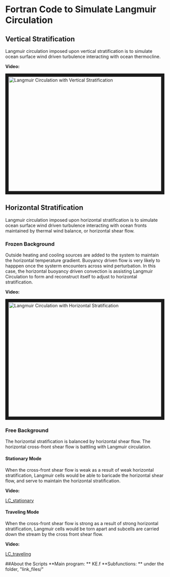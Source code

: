 # Fortran Code to Simulate Langmuir Circulation

## Vertical Stratification
Langmuir circulation imposed upon vertical stratification is to simulate ocean surface wind driven turbulence interacting with ocean thermocline. 

**Video:**

<a href="https://www.youtube.com/watch?v=Vy_umBQ6F4c" target="_blank"><img src="http://img.youtube.com/vi/Vy_umBQ6F4c/0.jpg" 
alt="Langmuir Circulation with Vertical Stratification" width="480" height="360" border="10" /></a>

## Horizontal Stratification
Langmuir circulation imposed upon horizontal stratification is to simulate ocean surface wind driven turbulence interacting with ocean fronts maintained by thermal wind balance, or horizontal shear flow.
### Frozen Background
Outside heating and cooling sources are added to the system to maintain the horizontal temperature gradient. Buoyancy driven flow is very likely to happpen once the systerm encounters across wind perturbation. In this case, the horizontal buoyancy driven convection is assisting Langmuir Circulation to form and reconstruct itself to adjust to horizontal stratification. 

**Video:**

<a href="https://www.youtube.com/watch?v=GhjS_VyFr5g" target="_blank"><img src="http://img.youtube.com/vi/GhjS_VyFr5g/0.jpg" 
alt="Langmuir Circulation with Horizontal Stratification" width="480" height="360" border="10" /></a>

### Free Background
The horizontal stratification is balanced by horizontal shear flow. The horizontal cross-front shear flow is battling with Langmuir circulation.
#### Stationary Mode
When the cross-front shear flow is weak as a result of weak horizontal stratification, Langmuir cells would be able to baricade the horizontal shear flow, and serve to maintain the horizontal stratification. 

**Video:**

[LC_stationary](https://drive.google.com/open?id=0B9k5oEcc2vieTHI4dGU2N2dNblE&authuser=0)

#### Traveling Mode
When the cross-front shear flow is strong as a result of strong horizontal stratification, Langmuir cells would be torn apart and subcells are carried down the stream by the cross front shear flow.

**Video:**

[LC_traveling](https://drive.google.com/open?id=0B9k5oEcc2vieTDc2TFdDQjZ1R0U&authuser=0)


##About the Scripts
**Main program: ** KE.f
**Subfunctions: ** under the folder, "link_files/"
